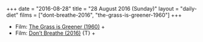 +++
date = "2016-08-28"
title = "28 August 2016 (Sunday)"
layout = "daily-diet"
films = ["dont-breathe-2016", "the-grass-is-greener-1960"]
+++


* Film: [The Grass is Greener (1960)](/films/the-grass-is-greener-1960) +
* Film: [Don’t Breathe (2016)](/films/dont-breathe-2016) {T} +